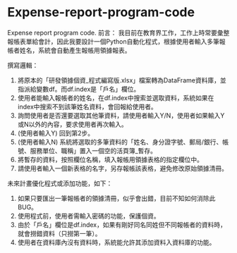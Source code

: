 # Expense-report-program-code
Expense report program code.
前言：
我目前在教育界工作，工作上時常要彙整報帳表單給會計，因此我要設計一個Python自動化程式，根據使用者輸入多筆報帳者姓名，系統會自動產生報帳用領據報表。

撰寫邏輯：
1.	將原本的「研發領據個資_程式編寫版.xlsx」檔案轉為DataFrame資料庫，並指派給變數df。而df.index是「戶名」欄位。
2.	使用者能輸入報帳者的姓名，在df.index中搜索並選取資料，系統如果在index中搜索不到該筆姓名資料，會回報給使用者。
3.	詢問使用者是否還要選取其他筆資料，請使用者輸入Y/N，使用者如果輸入Y或N以外的內容，要求使用者再次輸入。
4.	(使用者輸入Y) 回到第2步。
5.	(使用者輸入N) 系統將選取的多筆資料的「姓名、身分證字號、郵局/銀行、帳號、服務單位、職稱」置入一個空的活頁簿_暫存。
6.	將暫存的資料，按照欄位名稱，填入報帳用領據表格的指定欄位中。
7.	請使用者輸入一個新表格的名字，另存報帳該表格，避免修改原始領據清冊。

未來計畫優化程式或添加功能，如下：
1.	如果只要匯出一筆報帳者的領據清冊，似乎會出錯，目前不知如何消除此BUG。
2.	使用程式前，使用者需輸入密碼的功能，保護個資。
3.	由於「戶名」欄位是df.index，如果有剛好同名同姓但不同報帳者的資料時，就會撈錯資料（只撈第一筆）。
4.	使用者在資料庫內沒有資料時，系統能允許其添加資料入資料庫的功能。
